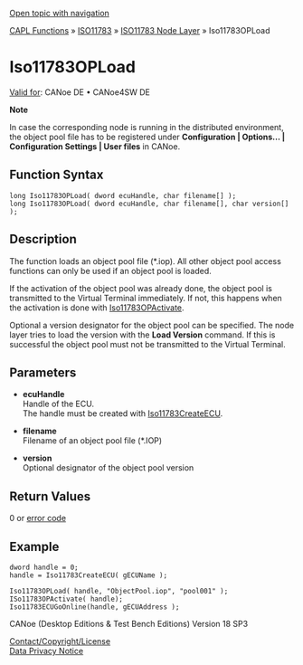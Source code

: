 [Open topic with navigation](../../../../../../CANoeDEFamily.htm#Topics/CAPLFunctions/ISO11783/ISONodeLayer/Functions/CAPLfunctionIso11783OPLoad.md)

[CAPL Functions](../../../CAPLfunctions.md) » [ISO11783](../../CAPLfunctionsISO11783Overview.md) » [ISO11783 Node Layer](../CAPLfunctionsISONLOverview.md) » Iso11783OPLoad

# Iso11783OPLoad

[Valid for](../../../../Shared/FeatureAvailability.md): CANoe DE • CANoe4SW DE

**Note**

In case the corresponding node is running in the distributed environment, the object pool file has to be registered under **Configuration | Options… | Configuration Settings | User files** in CANoe.

## Function Syntax

```plaintext
long Iso11783OPLoad( dword ecuHandle, char filename[] );
long Iso11783OPLoad( dword ecuHandle, char filename[], char version[] );
```

## Description

The function loads an object pool file (*.iop). All other object pool access functions can only be used if an object pool is loaded.

If the activation of the object pool was already done, the object pool is transmitted to the Virtual Terminal immediately. If not, this happens when the activation is done with [Iso11783OPActivate](CAPLfunctionIso11783OPActivate.md).

Optional a version designator for the object pool can be specified. The node layer tries to load the version with the **Load Version** command. If this is successful the object pool must not be transmitted to the Virtual Terminal.

## Parameters

- **ecuHandle**  
  Handle of the ECU.  
  The handle must be created with [Iso11783CreateECU](CAPLfunctionIso11783CreateECU.md).

- **filename**  
  Filename of an object pool file (*.IOP)

- **version**  
  Optional designator of the object pool version

## Return Values

0 or [error code](../CAPLfunctionsISONLErrorCodes.md)

## Example

```plaintext
dword handle = 0;
handle = Iso11783CreateECU( gECUName );

Iso11783OPLoad( handle, "ObjectPool.iop", "pool001" );
ISo11783OPActivate( handle);
Iso11783ECUGoOnline(handle, gECUAddress );
```

CANoe (Desktop Editions & Test Bench Editions) Version 18 SP3

[Contact/Copyright/License](../../../../Shared/ContactCopyrightLicense.md)  
[Data Privacy Notice](https://www.vector.com/int/en/company/get-info/privacy-policy/)
